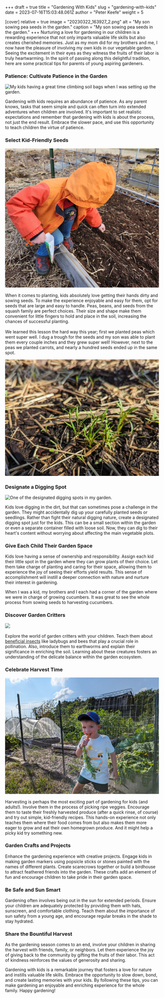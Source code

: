 +++
draft = true
title = "Gardening With Kids"
slug = "gardening-with-kids"
date = 2023-07-16T15:03:48.061Z
author = "Peter Keefe"
weight = 5

[cover]
relative = true
image = "20230322_163927_2.png"
alt = "My son sowing pea seeds in the garden."
caption = "My son sowing pea seeds in the garden."
+++
Nurturing a love for gardening in our children is a rewarding experience that not only imparts valuable life skills but also creates cherished memories. Just as my mom did for my brothers and me, I now have the pleasure of involving my own kids in our vegetable garden. Seeing the excitement in their eyes as they witness the fruits of their labor is truly heartwarming. In the spirit of passing along this delightful tradition, here are some practical tips for parents of young aspiring gardeners.



### Patience: Cultivate Patience in the Garden

![My kids having a great time climbing soil bags when I was setting up the garden.](pxl_20210410_132623274-1-.jpg "My kids having a great time climbing soil bags when I was setting up the garden.")

Gardening with kids requires an abundance of patience. As any parent knows, tasks that seem simple and quick can often turn into extended adventures when children are involved. It's important to set realistic expectations and remember that gardening with kids is about the process, not just the end result. Embrace the slower pace, and use this opportunity to teach children the virtue of patience.

### Select Kid-Friendly Seeds

![My son sowing pea seeds in the garden.](20230322_163835.jpg "My son sowing pea seeds in the garden.")

When it comes to planting, kids absolutely love getting their hands dirty and sowing seeds. To make the experience enjoyable and easy for them, opt for seeds that are large and easy to handle. Peas, beans, and seeds from the squash family are perfect choices. Their size and shape make them convenient for little fingers to hold and place in the soil, increasing the chances of successful planting.\
\
We learned this lesson the hard way this year; first we planted peas which went super well. I dug a trough for the seeds and my son was able to plant them every couple inches and they grew super well! However, next to the peas we planted carrots, and nearly a hundred seeds ended up in the same spot.

![A large clump of carrot seedlings that my kids planted.](pxl_20230421_202929735.jpg "A large clump of carrot seedlings that my kids planted. Needless to say, we've got lots of tiny baby carrots this year 😅.")

### Designate a Digging Spot

![One of the designated digging spots in my garden.](pxl_20230530_194135221.jpg "One of the designated digging spots in my garden. Half of a 4x8 raised bed is more than enough space for most kids.")

Kids love digging in the dirt, but that can sometimes pose a challenge in the garden. They might accidentally dig up your carefully planted seeds or seedlings. Rather than fight their natural digging nature, create a designated digging spot just for the kids. This can be a small section within the garden or even a separate container filled with loose soil. Now, they can dig to their heart's content without worrying about affecting the main vegetable plots.

### Give Each Child Their Garden Space

Kids love having a sense of ownership and responsibility. Assign each kid their little spot in the garden where they can grow plants of their choice. Let them take charge of planting and caring for their space, allowing them to experience the joy of seeing their efforts yield results. This sense of accomplishment will instill a deeper connection with nature and nurture their interest in gardening.

When I was a kid, my brothers and I each had a corner of the garden where we were in charge of growing cucumbers. It was great to see the whole process from sowing seeds to harvesting cucumbers.

### Discover Garden Critters

![](look-magnifying-glass-butterfly-sits-flowers-selective-focus.jpg)

Explore the world of garden critters with your children. Teach them about [beneficial insects](https://blog.planter.garden/posts/16-of-your-garden-s-local-pest-hunters/) like ladybugs and bees that play a crucial role in pollination. Also, introduce them to earthworms and explain their significance in enriching the soil. Learning about these creatures fosters an understanding of the delicate balance within the garden ecosystem.

### Celebrate Harvest Time

![My son eating a carrot straight from the garden!](pxl_20230713_212032019.jpg "My son eating a carrot straight from the garden. He didn't want to try carrots before that but now he loves them!")

Harvesting is perhaps the most exciting part of gardening for kids (and adults!). Involve them in the process of picking ripe veggies. Encourage them to taste their freshly harvested produce (after a quick rinse, of course) and try out simple, kid-friendly recipes. This hands-on experience not only teaches them where their food comes from but also makes them more eager to grow and eat their own homegrown produce. And it might help a picky kid try something new. 

### Garden Crafts and Projects

Enhance the gardening experience with creative projects. Engage kids in making garden markers using popsicle sticks or stones painted with the names of different plants. Create scarecrows together or build a birdhouse to attract feathered friends into the garden. These crafts add an element of fun and encourage children to take pride in their garden space.

### Be Safe and Sun Smart

Gardening often involves being out in the sun for extended periods. Ensure your children are adequately protected by providing them with hats, sunscreen, and comfortable clothing. Teach them about the importance of sun safety from a young age, and encourage regular breaks in the shade to stay hydrated.

### Share the Bountiful Harvest

As the gardening season comes to an end, involve your children in sharing the harvest with friends, family, or neighbors. Let them experience the joy of giving back to the community by gifting the fruits of their labor. This act of kindness reinforces the values of generosity and sharing.



Gardening with kids is a remarkable journey that fosters a love for nature and instills valuable life skills. Embrace the opportunity to slow down, bond, and create lasting memories with your kids. By following these tips, you can make gardening an enjoyable and enriching experience for the whole family. Happy gardening!